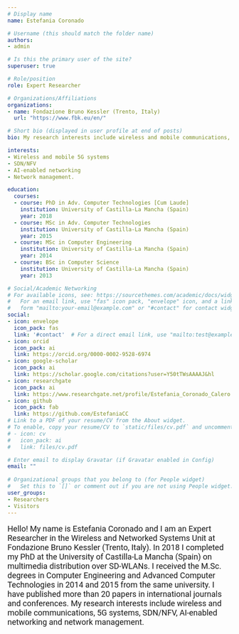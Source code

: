 ```yaml
--- 
# Display name
name: Estefania Coronado

# Username (this should match the folder name)
authors:
- admin

# Is this the primary user of the site?
superuser: true

# Role/position
role: Expert Researcher

# Organizations/Affiliations
organizations:
- name: Fondazione Bruno Kessler (Trento, Italy)
  url: "https://www.fbk.eu/en/"

# Short bio (displayed in user profile at end of posts)
bio: My research interests include wireless and mobile communications, SDN/NFV and network management.

interests:
- Wireless and mobile 5G systems
- SDN/NFV
- AI-enabled networking
- Network management.

education:
  courses:
  - course: PhD in Adv. Computer Technologies [Cum Laude]
    institution: University of Castilla-La Mancha (Spain)
    year: 2018
  - course: MSc in Adv. Computer Technologies
    institution: University of Castilla-La Mancha (Spain)
    year: 2015
  - course: MSc in Computer Engineering
    institution: University of Castilla-La Mancha (Spain)
    year: 2014
  - course: BSc in Computer Science
    institution: University of Castilla-La Mancha (Spain)
    year: 2013

# Social/Academic Networking
# For available icons, see: https://sourcethemes.com/academic/docs/widgets/#icons
#   For an email link, use "fas" icon pack, "envelope" icon, and a link in the
#   form "mailto:your-email@example.com" or "#contact" for contact widget.
social:
- icon: envelope
  icon_pack: fas
  link: '#contact'  # For a direct email link, use "mailto:test@example.org".
- icon: orcid
  icon_pack: ai
  link: https://orcid.org/0000-0002-9528-6974
- icon: google-scholar
  icon_pack: ai
  link: https://scholar.google.com/citations?user=Y50tTWsAAAAJ&hl
- icon: researchgate
  icon_pack: ai
  link: https://www.researchgate.net/profile/Estefania_Coronado_Calero
- icon: github
  icon_pack: fab
  link: https://github.com/EstefaniaCC
# Link to a PDF of your resume/CV from the About widget.
# To enable, copy your resume/CV to `static/files/cv.pdf` and uncomment the lines below.  
# - icon: cv
#   icon_pack: ai
#   link: files/cv.pdf

# Enter email to display Gravatar (if Gravatar enabled in Config)
email: ""
  
# Organizational groups that you belong to (for People widget)
#   Set this to `[]` or comment out if you are not using People widget.  
user_groups:
- Researchers
- Visitors
---
```


<p style="font-family:Roboto; font-size: 18px;">Hello! My name is Estefania Coronado and I am an Expert Researcher in the Wireless and Networked Systems Unit at Fondazione Bruno Kessler (Trento, Italy). In 2018 I completed my PhD at the University of Castilla-La Mancha (Spain) on multimedia distribution over SD-WLANs. I received the M.Sc. degrees in Computer Engineering and Advanced Computer Technologies in 2014 and 2015 from the same university. I have published more than 20 papers in international journals and conferences. My research interests include wireless and mobile communications, 5G systems, SDN/NFV, AI-enabled networking and network management.</p>

